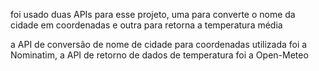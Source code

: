 foi usado duas APIs para esse projeto, uma para converte o nome da cidade em coordenadas e outra para retorna a temperatura média

a API de conversão de nome de cidade para coordenadas utilizada foi a Nominatim,
a API de retorno de dados de temperatura foi a Open-Meteo
